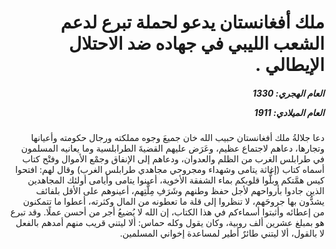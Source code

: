 <h1 dir="rtl">ملك أفغانستان يدعو لحملة تبرع لدعم الشعب الليبي في جهاده ضد الاحتلال الإيطالي .</h1>

<h5 dir="rtl">العام الهجري:  1330

العام الميلادي: 1911

</h5>

<p dir="rtl">دعا جلالةُ ملك أفغانستان حبيب الله خان جميعَ وجوه مملكته ورجال حكومته وأعيانها وتجارها، دعاهم لاجتماع عظيم، وعَرَض عليهم القضيةَ الطرابلسية وما يعانيه المسلمون في طرابلس الغرب من الظلم والعدوان، ودعاهم إلى الإنفاق وجمْع الأموال وفتْح كتاب أسماه كتاب (إغاثة يتامى وشهداء ومجروحي مجاهدي طرابلس الغرب) وقال لهم: افتحوا كيس همَّتكم وبلُّوا قلوبكم بماء الشفقة الأخوية، أعينوا يتامى وأيامى أولئك المجاهدين الذين جادوا بأرواحهم لأجل حفظ وطنهم وشَرَفِ مِلَّتِهم، أعينوهم على الأقل بلفائف يشدُّون بها جروحَهم، لا تنظروا إلى قلة ما تعطونه من المال وكثرته، أعطوا ما تتمكنون من إعطائه وأثبتوا أسماءكم في هذا الكتاب، إن الله لا يُضيعُ أجر من أحسن عملًا. وقد تبرع هو بمبلغ عشرين ألف روبية، وكان يقول وكله حماس: ألا ليتني قريب منهم أمدهم بالفعل لا بالقول، ألا ليتني طائرٌ أطير لمساعدة إخواني المسلمين.</p></br>
